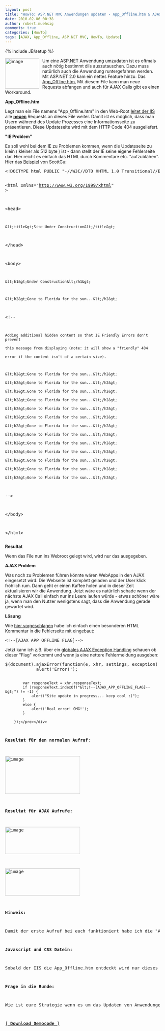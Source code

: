 ```yaml
---
layout: post
title: "HowTo: ASP.NET MVC Anwendungen updaten - App_Offline.htm & AJAX"
date: 2010-02-06 00:38
author: robert.muehsig
comments: true
categories: [HowTo]
tags: [AJAX, App_Offline, ASP.NET MVC, HowTo, Update]
---
```

{% include JB/setup %}
<p><a href="{{BASE_PATH}}/assets/wp-images/image920.png"><img style="border-right: 0px; border-top: 0px; margin: 0px 10px 0px 0px; border-left: 0px; border-bottom: 0px" height="99" alt="image" src="{{BASE_PATH}}/assets/wp-images/image_thumb105.png" width="111" align="left" border="0"></a> Um eine ASP.NET Anwendung umzudaten ist es oftmals auch nötig bestimmt dlls auszutauschen. Dazu muss natürlich auch die Anwendung runtergefahren werden. Mit ASP.NET 2.0 kam ein nettes Feature hinzu: Das <a href="http://weblogs.asp.net/scottgu/archive/2006/04/09/442332.aspx">App_Offline.htm.</a> Mit diesem File kann man neue Requests abfangen und auch für AJAX Calls gibt es einen Workaround.</p><!--more--> <p><strong>App_Offline.htm</strong></p> <p>Legt man ein File namens "App_Offline.htm" in den Web-Root <a href="http://stackoverflow.com/questions/1153449/asp-net-2-0-how-to-use-appoffline-htm">leitet der IIS</a> alle <strong><a href="http://stackoverflow.com/questions/179556/will-appoffline-htm-stop-current-requests-or-just-new-requests">neuen</a></strong> Requests an dieses File weiter. Damit ist es möglich, dass man Usern während des Update Prozesses eine Informationsseite zu präsentieren. Diese Updateseite wird mit dem HTTP Code 404 ausgeliefert. </p> <p><strong>"IE Problem"</strong></p> <p>Es soll wohl bei dem IE zu Problemen kommen, wenn die Updateseite zu klein ( kleiner als 512 byte ) ist - dann stellt der IE seine eigene Fehlerseite dar. Hier reicht es einfach das HTML durch Kommentare etc. "aufzublähen".<br>Hier das <a href="http://weblogs.asp.net/scottgu/archive/2006/04/09/442332.aspx">Beispiel</a> von ScottGu:</p> <div class="wlWriterSmartContent" id="scid:812469c5-0cb0-4c63-8c15-c81123a09de7:e45fb7ac-dd65-4cb5-9048-8e3c6b7f2b77" style="padding-right: 0px; display: inline; padding-left: 0px; float: none; padding-bottom: 0px; margin: 0px; padding-top: 0px"><pre name="code" class="c#">&lt;!DOCTYPE html PUBLIC "-//W3C//DTD XHTML 1.0 Transitional//EN" "http://www.w3.org/TR/xhtml1/DTD/xhtml1-transitional.dtd"&gt;

&lt;html xmlns="http://www.w3.org/1999/xhtml" &gt;

&lt;head&gt;

    &lt;title&gt;Site Under Construction&lt;/title&gt;

&lt;/head&gt;

&lt;body&gt;

    &lt;h1&gt;Under Construction&lt;/h1&gt;

 

    &lt;h2&gt;Gone to Florida for the sun...&lt;/h2&gt;

   

&lt;!--       

    Adding additional hidden content so that IE Friendly Errors don't prevent

    this message from displaying (note: it will show a "friendly" 404

    error if the content isn't of a certain size).

   

    &lt;h2&gt;Gone to Florida for the sun...&lt;/h2&gt; 

    &lt;h2&gt;Gone to Florida for the sun...&lt;/h2&gt; 

    &lt;h2&gt;Gone to Florida for the sun...&lt;/h2&gt; 

    &lt;h2&gt;Gone to Florida for the sun...&lt;/h2&gt; 

    &lt;h2&gt;Gone to Florida for the sun...&lt;/h2&gt; 

    &lt;h2&gt;Gone to Florida for the sun...&lt;/h2&gt; 

    &lt;h2&gt;Gone to Florida for the sun...&lt;/h2&gt; 

    &lt;h2&gt;Gone to Florida for the sun...&lt;/h2&gt; 

    &lt;h2&gt;Gone to Florida for the sun...&lt;/h2&gt; 

    &lt;h2&gt;Gone to Florida for the sun...&lt;/h2&gt; 

    &lt;h2&gt;Gone to Florida for the sun...&lt;/h2&gt; 

    &lt;h2&gt;Gone to Florida for the sun...&lt;/h2&gt; 

    &lt;h2&gt;Gone to Florida for the sun...&lt;/h2&gt;     

--&gt;

&lt;/body&gt;

&lt;/html&gt;</pre></div>
<p><strong>Resultat</strong></p>
<p>Wenn das File nun ins Webroot gelegt wird, wird nur das ausgegeben.</p>
<p><strong>AJAX Problem</strong></p>
<p>Was noch zu Problemen führen könnte wären WebApps in den AJAX eingesetzt wird. Die Webseite ist komplett geladen und der User klick fröhlich rum. Dann geht er einen Kaffee holen und in dieser Zeit aktualisieren wir die Anwendung. Jetzt wäre es natürlich schade wenn der nächste AJAX Call einfach nur ins Leere laufen würde - etwas schöner wäre ja, wenn man den Nutzer wenigstens sagt, dass die Anwendung gerade gewartet wird.</p>
<p><strong>Lösung</strong></p>
<p>Wie <a href="http://weblogs.asp.net/mschwarz/archive/2006/04/11/App_5F00_Offline.htm-and-Ajax.NET-Professional.aspx">hier vorgeschlagen</a> habe ich einfach einen besonderen HTML Kommentar in die Fehlerseite mit eingebaut:</p>
<div class="wlWriterSmartContent" id="scid:812469c5-0cb0-4c63-8c15-c81123a09de7:1803eea8-a55a-4776-bd26-1d22da5e0702" style="padding-right: 0px; display: inline; padding-left: 0px; float: none; padding-bottom: 0px; margin: 0px; padding-top: 0px"><pre name="code" class="c#">&lt;!--[AJAX_APP_OFFLINE_FLAG]--&gt;   </pre></div>
<p>Jetzt kann ich z.B. über ein <a href="{{BASE_PATH}}/2010/01/26/howto-globales-exception-handling-fr-jquery-ajax-aufrufe/">globales AJAX Exception Handling</a> schauen ob dieser "Flag" vorkommt und wenn ja eine nettere Fehlermeldung ausgeben:</p>
<div class="wlWriterSmartContent" id="scid:812469c5-0cb0-4c63-8c15-c81123a09de7:32d1d7f5-f30d-4460-a03a-7b8d2de3c9b5" style="padding-right: 0px; display: inline; padding-left: 0px; float: none; padding-bottom: 0px; margin: 0px; padding-top: 0px"><pre name="code" class="c#">$(document).ajaxError(function(e, xhr, settings, exception) {
            alert('Error!');

            var responseText = xhr.responseText;
            if (responseText.indexOf("&lt;!--[AJAX_APP_OFFLINE_FLAG]--&gt;") != -1) {
                alert("Site update in progress... keep cool :)");
            }
            else {
                alert('Real error! OMG!');
            }

        });</pre></div>
<p><strong>Resultat für den normalen Aufruf:</strong></p>
<p><a href="{{BASE_PATH}}/assets/wp-images/image921.png"><img style="border-right: 0px; border-top: 0px; border-left: 0px; border-bottom: 0px" height="123" alt="image" src="{{BASE_PATH}}/assets/wp-images/image_thumb106.png" width="244" border="0"></a> </p>
<p><strong>Resultat für AJAX Aufrufe:</strong></p>
<p><a href="{{BASE_PATH}}/assets/wp-images/image922.png"><img style="border-right: 0px; border-top: 0px; border-left: 0px; border-bottom: 0px" height="88" alt="image" src="{{BASE_PATH}}/assets/wp-images/image_thumb107.png" width="244" border="0"></a> </p>
<p><a href="{{BASE_PATH}}/assets/wp-images/image923.png"><img style="border-right: 0px; border-top: 0px; border-left: 0px; border-bottom: 0px" height="88" alt="image" src="{{BASE_PATH}}/assets/wp-images/image_thumb108.png" width="244" border="0"></a> </p>
<p><strong>Hinweis:</strong></p>
<p>Damit der erste Aufruf bei euch funktioniert habe ich die "App_Offline.htm" mal in "xApp_Offline.htm" umbenannt. </p>
<p><strong>Javascript und CSS Datein:</strong></p>
<p>Sobald der IIS die App_Offline.htm entdeckt wird nur dieses File ausgeliefert. Somit kann man in der App_Offline.htm keine CSS Datei einbinden die in dieser Webapplikation liegt!</p>
<p><strong>Frage in die Runde:</strong></p>
<p>Wie ist eure Strategie wenn es um das Updaten von Anwendungen geht? </p>
<p><strong><a href="http://{{BASE_PATH}}/assets/files/democode/mvcappoffline/mvcappoffline.zip">[ Download Democode ]</a></strong></p>
